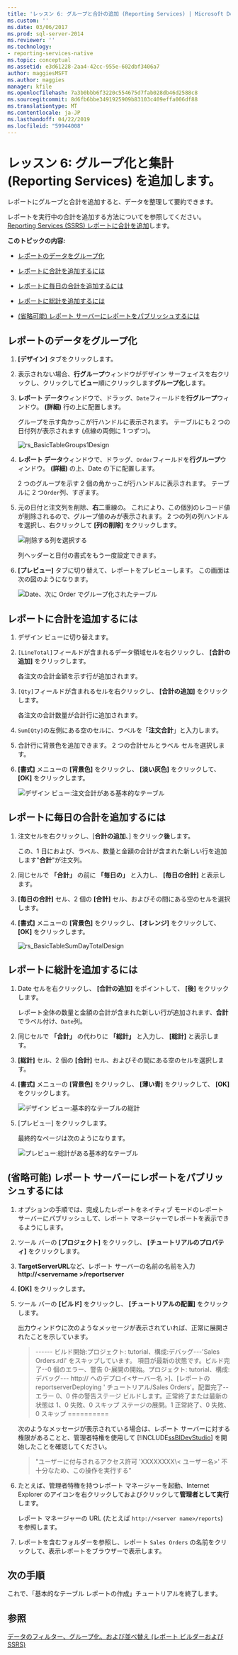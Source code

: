 ```yaml
---
title: 'レッスン 6: グループと合計の追加 (Reporting Services) | Microsoft Docs'
ms.custom: ''
ms.date: 03/06/2017
ms.prod: sql-server-2014
ms.reviewer: ''
ms.technology:
- reporting-services-native
ms.topic: conceptual
ms.assetid: e3d61228-2aa4-42cc-955e-602dbf3406a7
author: maggiesMSFT
ms.author: maggies
manager: kfile
ms.openlocfilehash: 7a3b0bbb6f3220c554675d7fab028db46d2588c8
ms.sourcegitcommit: 8d6fb6bbe3491925909b83103c409effa006df88
ms.translationtype: MT
ms.contentlocale: ja-JP
ms.lasthandoff: 04/22/2019
ms.locfileid: "59944008"
---
```

# <a name="lesson-6-adding-grouping-and-totals-reporting-services"></a>レッスン 6: グループ化と集計 (Reporting Services) を追加します。
  レポートにグループと合計を追加すると、データを整理して要約できます。  
  
 レポートを実行中の合計を追加する方法についてを参照してください。[Reporting Services (SSRS) レポートに合計を追加](https://www.tutorialgateway.org/add-total-and-subtotal-to-ssrs-report/)します。  
  
 **このトピックの内容:**  
  
-   [レポートのデータをグループ化](#bkmk_groupdata)  
  
-   [レポートに合計を追加するには](#bkmk_addtotals)  
  
-   [レポートに毎日の合計を追加するには](#bkmk_adddailytotal)  
  
-   [レポートに総計を追加するには](#bkmk_addgrandtotal)  
  
-   [(省略可能) レポート サーバーにレポートをパブリッシュするには](#bkmk_publishreport)  
  
##  <a name="bkmk_groupdata"></a> レポートのデータをグループ化  
  
1.  **[デザイン]** タブをクリックします。  
  
2.  表示されない場合、**行グループ**ウィンドウがデザイン サーフェイスを右クリックし、クリックして**ビュー**順にクリックします**グループ化**します。  
  
3.  **レポート データ**ウィンドウで、ドラッグ、`Date`フィールドを**行グループ**ウィンドウ。 **(詳細)** 行の上に配置します。  
  
     グループを示す角かっこが行ハンドルに表示されます。 テーブルにも 2 つの日付列が表示されます (点線の両側に 1 つずつ)。  
  
     ![](../../2014/tutorials/media/rs-basictablegroups1design.gif "rs_BasicTableGroups1Design")  
  
4.  **レポート データ**ウィンドウで、ドラッグ、`Order`フィールドを**行グループ**ウィンドウ。 **(詳細)** の上、Date の下に配置します。  
  
     2 つのグループを示す 2 個の角かっこが行ハンドルに表示されます。 テーブルに 2 つ`Order`列、すぎます。  
  
5.  元の日付と注文列を削除、**右**二重線の。 これにより、この個別のレコード値が削除されるので、グループ値のみが表示されます。 2 つの列の列ハンドルを選択し、右クリックして **[列の削除]** をクリックします。  
  
     ![削除する列を選択する](../../2014/tutorials/media/rs-basictablegroupsdeletecols.gif "削除する列を選択する")  
  
     列ヘッダーと日付の書式をもう一度設定できます。  
  
6.  **[プレビュー]** タブに切り替えて、レポートをプレビューします。 この画面は次の図のようになります。  
  
     ![Date、次に Order でグループ化されたテーブル](../../2014/tutorials/media/rs-basictablegroupspreview.gif "Date、次に Order でグループ化されたテーブル")  
  
##  <a name="bkmk_addtotals"></a> レポートに合計を追加するには  
  
1.  デザイン ビューに切り替えます。  
  
2.  `[LineTotal]`フィールドが含まれるデータ領域セルを右クリックし、 **[合計の追加]** をクリックします。  
  
     各注文の合計金額を示す行が追加されます。  
  
3.  `[Qty]`フィールドが含まれるセルを右クリックし、 **[合計の追加]** をクリックします。  
  
     各注文の合計数量が合計行に追加されます。  
  
4.  `Sum[Qty]`の左側にある空のセルに、ラベルを「**注文合計**」と入力します。  
  
5.  合計行に背景色を追加できます。 2 つの合計セルとラベル セルを選択します。  
  
6.  **[書式]** メニューの **[背景色]** をクリックし、 **[淡い灰色]** をクリックして、 **[OK]** をクリックします。  
  
     ![デザイン ビュー:注文合計がある基本的なテーブル](../../2014/tutorials/media/rs-basictablesumlinetotaldesign.gif ":デザイン ビュー:注文合計がある基本的なテーブル")  
  
##  <a name="bkmk_adddailytotal"></a> レポートに毎日の合計を追加するには  
  
1.  注文セルを右クリックし、[**合計の追加**、] をクリック**後**します。  
  
     この、1 日におよび、ラベル、数量と金額の合計が含まれた新しい行を追加します"**合計**"が注文列。  
  
2.  同じセルで **「合計」** の前に **「毎日の」** と入力し、 **[毎日の合計]** と表示します。  
  
3.  **[毎日の合計]** セル、2 個の **[合計]** セル、およびその間にある空のセルを選択します。  
  
4.  **[書式]** メニューの **[背景色]** をクリックし、 **[オレンジ]** をクリックして、 **[OK]** をクリックします。  
  
     ![](../../2014/tutorials/media/rs-basictablesumdaytotaldesign.gif "rs_BasicTableSumDayTotalDesign")  
  
##  <a name="bkmk_addgrandtotal"></a> レポートに総計を追加するには  
  
1.  Date セルを右クリックし、 **[合計の追加]** をポイントして、 **[後]** をクリックします。  
  
     レポート全体の数量と金額の合計が含まれた新しい行が追加されます、**合計**でラベル付け、`Date`列。  
  
2.  同じセルで **「合計」** の代わりに **「総計」** と入力し、 **[総計]** と表示します。  
  
3.  **[総計]** セル、2 個の **[合計]** セル、およびその間にある空のセルを選択します。  
  
4.  **[書式]** メニューの **[背景色]** をクリックし、 **[薄い青]** をクリックして、 **[OK]** をクリックします。  
  
     ![デザイン ビュー:基本的なテーブルの総計](../../2014/tutorials/media/rs-basictablesumgrandtotaldesign.gif "デザイン ビュー:基本的なテーブルの総計")  
  
5.  [プレビュー] をクリックします。  
  
     最終的なページは次のようになります。  
  
     ![プレビュー:総計がある基本的なテーブル](../../2014/tutorials/media/rs-basictablesumgrandtotalpreview.gif "プレビュー:総計がある基本的なテーブル")  
  
##  <a name="bkmk_publishreport"></a> (省略可能) レポート サーバーにレポートをパブリッシュするには  
  
1.  オプションの手順では、完成したレポートをネイティブ モードのレポート サーバーにパブリッシュして、レポート マネージャーでレポートを表示できるようにします。  
  
2.  ツール バーの **[プロジェクト]** をクリックし、 **[チュートリアルのプロパティ]** をクリックします。  
  
3.  **TargetServerURL**など、レポート サーバーの名前の名前を入力**http://\<servername >/reportserver**  
  
4.  **[OK]** をクリックします。  
  
5.  ツール バーの **[ビルド]** をクリックし、 **[チュートリアルの配置]** をクリックします。  
  
     出力ウィンドウに次のようなメッセージが表示されていれば、正常に展開されたことを示しています。  
  
    > ------ ビルド開始:プロジェクト: tutorial、構成:デバッグ---'Sales Orders.rdl' をスキップしています。 項目が最新の状態です。ビルド完了--0 個のエラー、警告 0-展開の開始。プロジェクト: tutorial、構成:デバッグ--- http:// へのデプロイ\<サーバー名 >]、[レポートの reportserverDeploying ' チュートリアル/Sales Orders'。配置完了--エラー 0、0 件の警告ステージ ビルドします。正常終了または最新の状態は 1、0 失敗、0 スキップ ステージの展開。1 正常終了、0 失敗、0 スキップ ==========  
  
     次のようなメッセージが表示されている場合は、レポート サーバーに対する権限があることと、管理者特権を使用して [!INCLUDE[ssBIDevStudio](../includes/ssbidevstudio-md.md)] を開始したことを確認してください。  
  
    > "ユーザーに付与されるアクセス許可 'XXXXXXXX\\< ユーザー名\>' 不十分なため、この操作を実行する"  
  
6.  たとえば、管理者特権を持つレポート マネージャーを起動、Internet Explorer のアイコンを右クリックしておよびクリックして**管理者として実行**します。  
  
     レポート マネージャーの URL (たとえば `http://<server name>/reports`) を参照します。  
  
7.  レポートを含むフォルダーを参照し、レポート `Sales Orders` の名前をクリックして、表示レポートをブラウザーで表示します。  
  
## <a name="next-steps"></a>次の手順  
 これで、「基本的なテーブル レポートの作成」チュートリアルを終了します。  
  
## <a name="see-also"></a>参照  
 [データのフィルター、グループ化、および並べ替え &#40;レポート ビルダーおよび SSRS&#41;](report-design/filter-group-and-sort-data-report-builder-and-ssrs.md)  
  
  

